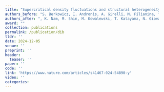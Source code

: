 ```yaml
---
title: "Supercritical density fluctuations and structural heterogeneity in supercooled water-glycerol microdroplets"
authors_before: "S. Berkowicz, I. Andronis, A. Girelli, M. Filianina, "
authors_after: ", K. Nam, M. Shin, M. Kowalewski, T. Katayama, N. Giovambattista, K. Hwan Kim, F. Perakis"
award: ""
collection: publications
permalink: /publication/dib
tldr: ''
date: 2024-12-05
venue: ''
preprint: ''
header: 
  teaser: ''
paper: ''
code: '' 
link: 'https://www.nature.com/articles/s41467-024-54890-y'
video: ''
categories:
---
```

